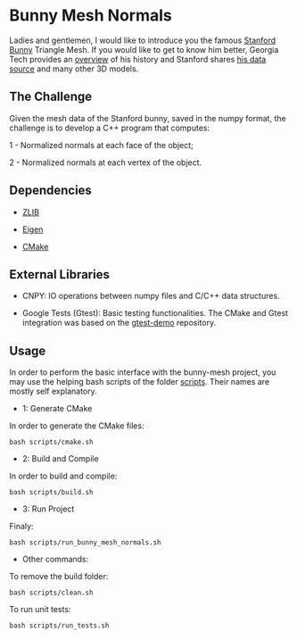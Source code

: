 <!-- File written based on GitHub markdown -->
# Bunny Mesh Normals

Ladies and gentlemen, I would like to introduce you the famous [Stanford Bunny][wiki_bunny] Triangle Mesh. If you would like to get to know him better, Georgia Tech provides an [overview][bunny_story] of his history and Stanford shares [his data source][Stanford_Source] and many other 3D models.

## The Challenge

Given the mesh data of the Stanford bunny, saved in the numpy format, the challenge is to develop a C++ program that computes:

1 - Normalized normals at each face of the object;

2 - Normalized normals at each vertex of the object.

## Dependencies

* [ZLIB](https://www.zlib.net)

* [Eigen](http://eigen.tuxfamily.org/)

* [CMake](https://cmake.org)

## External Libraries

* CNPY: IO operations between numpy files and C/C++ data structures.

* Google Tests (Gtest): Basic testing functionalities. The CMake and Gtest integration was based on the [gtest-demo](https://github.com/bast/gtest-demo) repository.

## Usage

In order to perform the basic interface with the bunny-mesh project, you may use the helping bash scripts of the folder [scripts](scripts/). Their names are mostly self explanatory.

* 1: Generate CMake

In order to generate the CMake files:

```(bash)
bash scripts/cmake.sh
```

* 2: Build and Compile

In order to build and compile:

```(bash)
bash scripts/build.sh
```

* 3: Run Project

Finaly:

```(bash)
bash scripts/run_bunny_mesh_normals.sh
```

* Other commands:

To remove the build folder:

```(bash)
bash scripts/clean.sh
```

To run unit tests:

```(bash)
bash scripts/run_tests.sh
```

<!-- References -->
[wiki_bunny]: https://en.wikipedia.org/wiki/Stanford_bunny
[bunny_story]: https://www.cc.gatech.edu/~turk/bunny/bunny.html
[Stanford_Source]: http://graphics.stanford.edu/data/3Dscanrep/